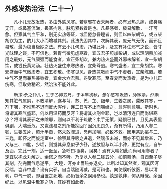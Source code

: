 ## 外感发热治法（二十一）


&emsp;&emsp;凡小儿无故发热，多由外感风寒。若寒邪在表未解者，必有发热头痛，成身痛无汗，或鼻塞流涕，畏寒拘急，脉见紧数者是也。凡暴感者，极易解散，一汗可愈。但察其气血平和，别无实热等证，或但倦怠昏睡者，则但以四柴胡饮，或五柴胡饮为主，酌儿大小而增减其剂。此法先固其中，次解其表，庶元气无伤，而邪且易散，最为稳当极妙之法。有云小儿何虚，乃堪此补，及又有补住邪气之说，皆寸光昧理之谈，不可信也。若胃气微见虚寒者，宜五君子煎加柴胡，或以理阴煎加减用之最妙，元气颇强而能食者，宜正柴胡饮。兼内热火盛而外邪未解者，宜一柴胡饮，或钱氏黄龙汤。壮热火盛往来寒热者，宜柴芩煎。寒气盛者，宜二柴胡饮。寒邪盛而中气微虚者，宜五积散。伤寒见风，身热兼嗽而中气不虚者，宜柴陈煎。若中气不足而兼热兼嗽者，宜金水六君煎。冬受寒邪，至春夏而发热者，是为小儿正伤寒，但取效稍迟，然治法不能外此。

&emsp;&emsp;新按∶余之仲儿，生于乙卯五月，于本年初秋，忽尔感寒发热，脉微紧。然素知其脏气属阴，不敢清解，遂与芎、苏、羌、芷、细辛、生姜之属，冀散其寒，一剂下咽，不惟热不退而反大泻作，连二日泻不止而喘继之，愈泻则愈喘。斯时也，将谓其寒气盛耶，何以用温药而反泻？将谓其火刑金耶，岂以清泻连日而尚堪寒凉？将谓其表邪之未除耶，则何以不利于疏散？束手无策，疑惧已甚，且见其表里俱剧，大喘垂危，又岂浅易之剂所能挽回？因沉思良久，渐有所得，乃用人参二钱，生姜五片，煎汁半盏，然未敢骤进，恐再加喘，必致不救。因用茶匙挑与二、三匙，即怀之而旋走室中，徐察其呼吸之进退，然喘虽未减，而亦不见其增甚，乃又与三、四匙，少顷，则觉其鼻息似乎少舒，遂放胆与以半小钟，更觉有应，自午及酉，完此一剂。适一医至，急呼曰∶误矣，误矣！焉有大喘如此而尚可用参者？速宜以抱龙丸解之。余诺之而不听。乃复以人参二钱五分，如前煎汤，自酉至子尽其剂，剂完而气息遂平， 大睡，泻亦止而热亦退矣。此所以知其然者，观其因泻反喘，岂非中虚？设有实邪，自当喘随泻减，是可辩也。向使误听彼医，易以清利，中气一脱，即当置之死地，必仍咎余之误用参也。孰是孰非，何从辩哉。余因纪此，以见温中散寒之功，其妙有如此者。

